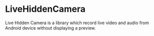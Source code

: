 # LiveHiddenCamera
Live Hidden Camera is a library which record live video and audio from Android device without displaying a preview.
